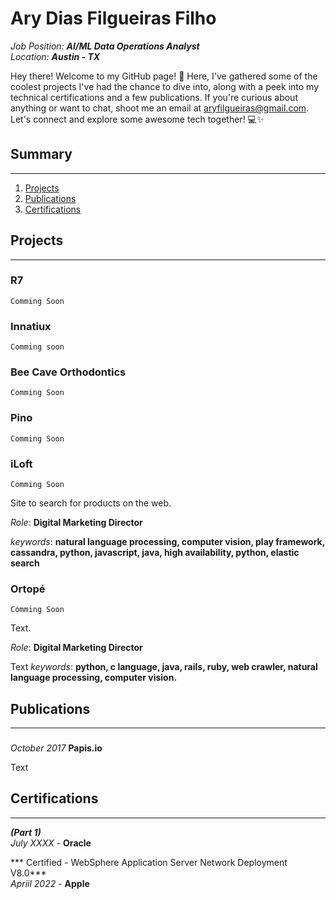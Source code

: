 # Ary Dias Filgueiras Filho
*Job Position:* ***AI/ML Data Operations Analyst***<br>
*Location:* ***Austin - TX***


Hey there! Welcome to my GitHub page! 🚀 Here, I've gathered some of the coolest projects I've had the chance to dive into, along with a peek into my technical certifications and a few publications. If you're curious about anything or want to chat, shoot me an email at <aryfilgueiras@gmail.com>. Let's connect and explore some awesome tech together! 💻✨

## Summary
***
1. [Projects](#projects)
2. [Publications](#publications)
3. [Certifications](#certifications)


## Projects
***
### R7
``Comming Soon``
  
### Innatiux
``Comming soon``

### Bee Cave Orthodontics
``Comming Soon``

### Pino
``Comming Soon``

### iLoft
``Comming Soon``

Site to search for products on the web.

*Role*: **Digital Marketing Director**

*keywords*: **natural language processing, computer vision, play framework, cassandra, python, javascript, java, high availability, python, elastic search**

### Ortopé
``Comming Soon``

Text.

*Role*: **Digital Marketing Director**

Text
*keywords*: **python, c language, java, rails, ruby, web crawler, natural language processing, computer vision.**

## Publications
***
### [](https://.pdf)
*October 2017* **Papis.io**

Text

## Certifications
***
***(Part 1)***<br>
*July XXXX* - **Oracle**

*** Certified  - WebSphere Application Server Network Deployment V8.0***<br>
*Apriil 2022* - **Apple**
